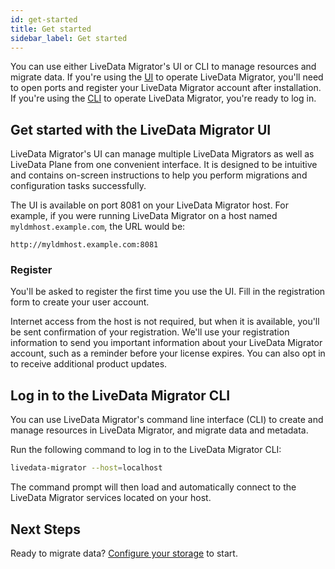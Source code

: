 ```yaml
---
id: get-started
title: Get started
sidebar_label: Get started
---
```


You can use either LiveData Migrator's UI or CLI to manage resources and migrate data. If you're using the [UI](#get-started-with-the-livedata-migrator-ui) to operate LiveData Migrator, you'll need to open ports and register your LiveData Migrator account after installation. If you're using the [CLI](#get-started-with-the-livedata-migrator-cli) to operate LiveData Migrator, you're ready to log in.

## Get started with the LiveData Migrator UI

LiveData Migrator's UI can manage multiple LiveData Migrators as well as LiveData Plane from one convenient interface. It is designed to be intuitive and contains on-screen instructions to help you perform migrations and configuration tasks successfully.

The UI is available on port 8081 on your LiveData Migrator host. For example, if you were running LiveData Migrator on a host named `myldmhost.example.com`, the URL would be:

```text
http://myldmhost.example.com:8081
```

### Register

You'll be asked to register the first time you use the UI. Fill in the registration form to create your user account.

Internet access from the host is not required, but when it is available, you'll be sent confirmation of your registration. We'll use your registration information to send you important information about your LiveData Migrator account, such as a reminder before your license expires. You can also opt in to receive additional product updates.

## Log in to the LiveData Migrator CLI

You can use LiveData Migrator's command line interface (CLI) to create and manage resources in LiveData Migrator, and migrate data and metadata.

Run the following command to log in to the LiveData Migrator CLI:

```bash
livedata-migrator --host=localhost
```

The command prompt will then load and automatically connect to the LiveData Migrator services located on your host.

## Next Steps

Ready to migrate data? [Configure your storage](./configure-storage.md) to start.

